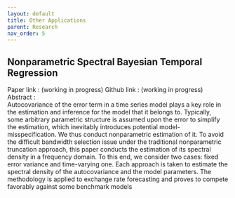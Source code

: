 ```yaml
---
layout: default
title: Other Applications
parent: Research
nav_order: 5
---
```


## Nonparametric Spectral Bayesian Temporal Regression
Paper  link : (working in progress)
Github link : (working in progress)
Abstract :\
Autocovariance of the error term in a time series model plays a key role in the estimation and inference for the model that it belongs to. Typically, some arbitrary parametric structure is assumed upon the error to simplify the estimation, which inevitably introduces potential model-misspecification. We thus conduct nonparametric estimation of it. To avoid the difficult bandwidth selection issue under the traditional nonparametric truncation approach, this paper conducts the estimation of its spectral density in a frequency domain. To this end, we consider two cases: fixed error variance and time-varying one. Each approach is taken to estimate the spectral density of the autocovariance and the model parameters. The methodology is applied to exchange rate forecasting and proves to compete favorably against some benchmark models


